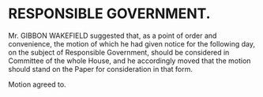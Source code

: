 # RESPONSIBLE GOVERNMENT.

Mr. GIBBON WAKEFIELD suggested that, as a point of order and convenience, the motion of which he had given notice for the following day, on the subject of Responsible Government, should be considered in Committee of the whole House, and he accordingly moved that the motion should stand on the Paper for consideration in that form.

Motion agreed to.